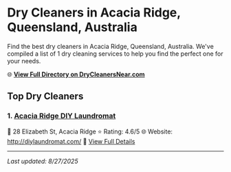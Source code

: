 # Dry Cleaners in Acacia Ridge, Queensland, Australia

Find the best dry cleaners in Acacia Ridge, Queensland, Australia. We've compiled a list of 1 dry cleaning services to help you find the perfect one for your needs.

🌐 **[View Full Directory on DryCleanersNear.com](https://drycleanersnear.com/city/Australia/Queensland/Acacia%20Ridge)**

## Top Dry Cleaners

### 1. [Acacia Ridge DIY Laundromat](https://drycleanersnear.com/dryCleaner/68aa736939cc7c0899005ac1/acacia-ridge-diy-laundromat)
📍 28 Elizabeth St, Acacia Ridge
⭐ Rating: 4.6/5
🌐 Website: http://diylaundromat.com/
🔗 [View Full Details](https://drycleanersnear.com/dryCleaner/68aa736939cc7c0899005ac1/acacia-ridge-diy-laundromat)


---

*Last updated: 8/27/2025*
